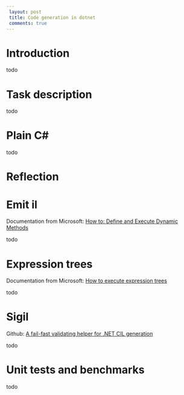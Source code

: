 ```yaml
---
 layout: post 
 title: Code generation in dotnet
 comments: true
---
```


# Introduction

todo

# Task description

todo

# Plain C#

todo

# Reflection

#

# Emit il

Documentation from Microsoft: [How to: Define and Execute Dynamic Methods](https://docs.microsoft.com/en-us/dotnet/framework/reflection-and-codedom/how-to-define-and-execute-dynamic-methods)

todo

# Expression trees

Documentation from Microsoft: [How to execute expression trees](https://docs.microsoft.com/en-us/dotnet/csharp/programming-guide/concepts/expression-trees/how-to-execute-expression-trees)

todo

# Sigil

Github: [A fail-fast validating helper for .NET CIL generation](https://github.com/kevin-montrose/Sigil)

todo

# Unit tests and benchmarks

todo

